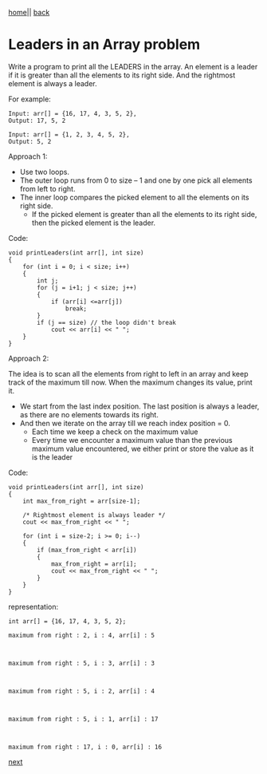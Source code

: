 [home](../../readme.md)|| [back](./rotateArrByD.md)

# Leaders in an Array problem

Write a program to print all the LEADERS in the array. An element is a leader if it is greater than all the elements to its right side. And the rightmost element is always a leader.

For example:

    Input: arr[] = {16, 17, 4, 3, 5, 2},
    Output: 17, 5, 2

    Input: arr[] = {1, 2, 3, 4, 5, 2},
    Output: 5, 2

Approach 1:

- Use two loops.
- The outer loop runs from 0 to size – 1 and one by one pick all elements from left to right.
- The inner loop compares the picked element to all the elements on its right side.
  - If the picked element is greater than all the elements to its right side, then the picked element is the leader.

Code:

    void printLeaders(int arr[], int size)
    {
        for (int i = 0; i < size; i++)
        {
            int j;
            for (j = i+1; j < size; j++)
            {
                if (arr[i] <=arr[j])
                    break;
            }
            if (j == size) // the loop didn't break
                cout << arr[i] << " ";
        }
    }

Approach 2:

The idea is to scan all the elements from right to left in an array and keep track of the maximum till now. When the maximum changes its value, print it.

- We start from the last index position. The last position is always a leader, as there are no elements towards its right.
- And then we iterate on the array till we reach index position = 0.
  - Each time we keep a check on the maximum value
  - Every time we encounter a maximum value than the previous maximum value encountered, we either print or store the value as it is the leader

Code:

    void printLeaders(int arr[], int size)
    {
        int max_from_right = arr[size-1];

        /* Rightmost element is always leader */
        cout << max_from_right << " ";

        for (int i = size-2; i >= 0; i--)
        {
            if (max_from_right < arr[i])
            {
                max_from_right = arr[i];
                cout << max_from_right << " ";
            }
        }
    }

representation:

    int arr[] = {16, 17, 4, 3, 5, 2};

    maximum from right : 2, i : 4, arr[i] : 5



    maximum from right : 5, i : 3, arr[i] : 3



    maximum from right : 5, i : 2, arr[i] : 4



    maximum from right : 5, i : 1, arr[i] : 17



    maximum from right : 17, i : 0, arr[i] : 16

[next](./maxDiffWithOrderArray.md)
